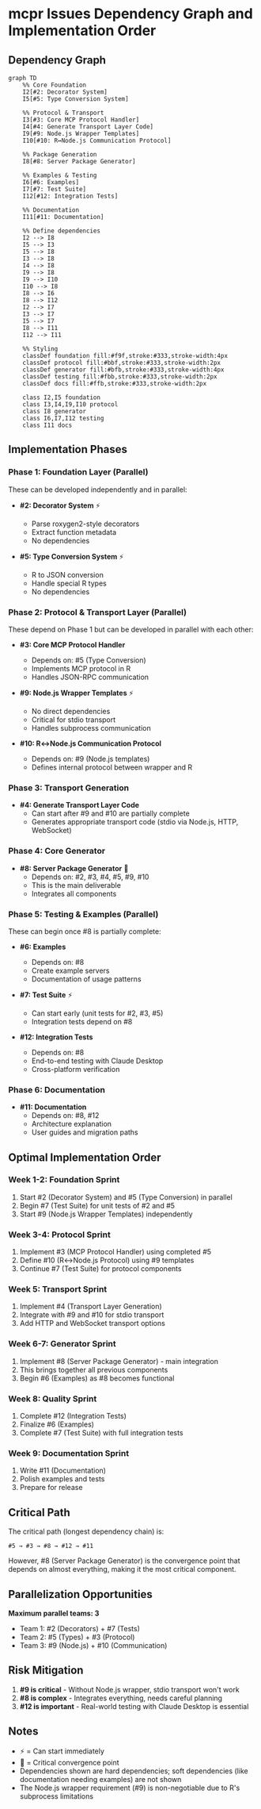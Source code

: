 # mcpr Issues Dependency Graph and Implementation Order

## Dependency Graph

```mermaid
graph TD
    %% Core Foundation
    I2[#2: Decorator System]
    I5[#5: Type Conversion System]
    
    %% Protocol & Transport
    I3[#3: Core MCP Protocol Handler]
    I4[#4: Generate Transport Layer Code]
    I9[#9: Node.js Wrapper Templates]
    I10[#10: R↔Node.js Communication Protocol]
    
    %% Package Generation
    I8[#8: Server Package Generator]
    
    %% Examples & Testing
    I6[#6: Examples]
    I7[#7: Test Suite]
    I12[#12: Integration Tests]
    
    %% Documentation
    I11[#11: Documentation]
    
    %% Define dependencies
    I2 --> I8
    I5 --> I3
    I5 --> I8
    I3 --> I8
    I4 --> I8
    I9 --> I8
    I9 --> I10
    I10 --> I8
    I8 --> I6
    I8 --> I12
    I2 --> I7
    I3 --> I7
    I5 --> I7
    I8 --> I11
    I12 --> I11
    
    %% Styling
    classDef foundation fill:#f9f,stroke:#333,stroke-width:4px
    classDef protocol fill:#bbf,stroke:#333,stroke-width:2px
    classDef generator fill:#bfb,stroke:#333,stroke-width:4px
    classDef testing fill:#fbb,stroke:#333,stroke-width:2px
    classDef docs fill:#ffb,stroke:#333,stroke-width:2px
    
    class I2,I5 foundation
    class I3,I4,I9,I10 protocol
    class I8 generator
    class I6,I7,I12 testing
    class I11 docs
```

## Implementation Phases

### Phase 1: Foundation Layer (Parallel)
These can be developed independently and in parallel:

- **#2: Decorator System** ⚡
  - Parse roxygen2-style decorators
  - Extract function metadata
  - No dependencies
  
- **#5: Type Conversion System** ⚡
  - R to JSON conversion
  - Handle special R types
  - No dependencies

### Phase 2: Protocol & Transport Layer (Parallel)
These depend on Phase 1 but can be developed in parallel with each other:

- **#3: Core MCP Protocol Handler** 
  - Depends on: #5 (Type Conversion)
  - Implements MCP protocol in R
  - Handles JSON-RPC communication
  
- **#9: Node.js Wrapper Templates** ⚡
  - No direct dependencies
  - Critical for stdio transport
  - Handles subprocess communication
  
- **#10: R↔Node.js Communication Protocol**
  - Depends on: #9 (Node.js templates)
  - Defines internal protocol between wrapper and R

### Phase 3: Transport Generation
- **#4: Generate Transport Layer Code**
  - Can start after #9 and #10 are partially complete
  - Generates appropriate transport code (stdio via Node.js, HTTP, WebSocket)

### Phase 4: Core Generator
- **#8: Server Package Generator** 🎯
  - Depends on: #2, #3, #4, #5, #9, #10
  - This is the main deliverable
  - Integrates all components

### Phase 5: Testing & Examples (Parallel)
These can begin once #8 is partially complete:

- **#6: Examples**
  - Depends on: #8
  - Create example servers
  - Documentation of usage patterns
  
- **#7: Test Suite** ⚡
  - Can start early (unit tests for #2, #3, #5)
  - Integration tests depend on #8
  
- **#12: Integration Tests**
  - Depends on: #8
  - End-to-end testing with Claude Desktop
  - Cross-platform verification

### Phase 6: Documentation
- **#11: Documentation**
  - Depends on: #8, #12
  - Architecture explanation
  - User guides and migration paths

## Optimal Implementation Order

### Week 1-2: Foundation Sprint
1. Start #2 (Decorator System) and #5 (Type Conversion) in parallel
2. Begin #7 (Test Suite) for unit tests of #2 and #5
3. Start #9 (Node.js Wrapper Templates) independently

### Week 3-4: Protocol Sprint  
1. Implement #3 (MCP Protocol Handler) using completed #5
2. Define #10 (R↔Node.js Protocol) using #9 templates
3. Continue #7 (Test Suite) for protocol components

### Week 5: Transport Sprint
1. Implement #4 (Transport Layer Generation)
2. Integrate with #9 and #10 for stdio transport
3. Add HTTP and WebSocket transport options

### Week 6-7: Generator Sprint
1. Implement #8 (Server Package Generator) - main integration
2. This brings together all previous components
3. Begin #6 (Examples) as #8 becomes functional

### Week 8: Quality Sprint
1. Complete #12 (Integration Tests)
2. Finalize #6 (Examples) 
3. Complete #7 (Test Suite) with full integration tests

### Week 9: Documentation Sprint
1. Write #11 (Documentation)
2. Polish examples and tests
3. Prepare for release

## Critical Path

The critical path (longest dependency chain) is:
```
#5 → #3 → #8 → #12 → #11
```

However, #8 (Server Package Generator) is the convergence point that depends on almost everything, making it the most critical component.

## Parallelization Opportunities

**Maximum parallel teams: 3**
- Team 1: #2 (Decorators) + #7 (Tests)
- Team 2: #5 (Types) + #3 (Protocol) 
- Team 3: #9 (Node.js) + #10 (Communication)

## Risk Mitigation

1. **#9 is critical** - Without Node.js wrapper, stdio transport won't work
2. **#8 is complex** - Integrates everything, needs careful planning
3. **#12 is important** - Real-world testing with Claude Desktop is essential

## Notes

- ⚡ = Can start immediately
- 🎯 = Critical convergence point
- Dependencies shown are hard dependencies; soft dependencies (like documentation needing examples) are not shown
- The Node.js wrapper requirement (#9) is non-negotiable due to R's subprocess limitations
